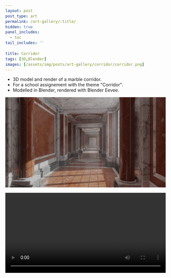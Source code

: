 ```yaml
---
layout: post
post_type: art
permalink: /art-gallery/:title/
hidden: true
panel_includes:
  - toc
tail_includes: ''

title: Corridor
tags: [3D,Blender]
images: [/assets/img/posts/art-gallery/corridor/corridor.png]
---
```


* 3D model and render of a marble corridor. <br>
* For a school assignement with the theme "Corridor". <br>
* Modelled in Blender, rendered with Blender Eevee.

![](/assets/img/posts/art-gallery/corridor/corridor.png)

<video width="100%" controls="controls">
  <source src="/assets/img/posts/art-gallery/corridor/corridor_video.mp4" type="video/mp4">
</video>